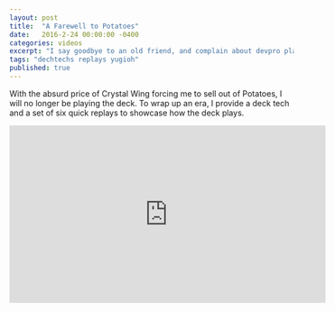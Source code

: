 ```yaml
---
layout: post
title:  "A Farewell to Potatoes"
date:   2016-2-24 00:00:00 -0400
categories: videos
excerpt: "I say goodbye to an old friend, and complain about devpro players."
tags: "dechtechs replays yugioh"
published: true
---
```


With the absurd price of Crystal Wing forcing me to sell out of Potatoes, I will no longer be playing the deck.  To wrap up an era, I provide a deck tech and a set of six quick replays to showcase how the deck plays.

<p class=youtube>
<iframe width="560" height="315" src="https://www.youtube.com/embed/H-3cSGgNFkM" frameborder="0" allowfullscreen></iframe>
</p>